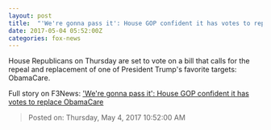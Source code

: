 ```yaml
---
layout: post
title:  "'We're gonna pass it': House GOP confident it has votes to replace ObamaCare"
date: 2017-05-04 05:52:00Z
categories: fox-news
---
```


House Republicans on Thursday are set to vote on a bill that calls for the repeal and replacement of one of President Trump's favorite targets: ObamaCare.


Full story on F3News: ['We're gonna pass it': House GOP confident it has votes to replace ObamaCare](http://www.f3nws.com/n/REWnsD)

> Posted on: Thursday, May 4, 2017 10:52:00 AM

